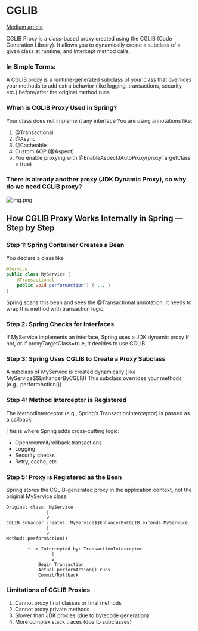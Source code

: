 # CGLIB

[Medium article](https://medium.com/@gaddamnaveen192/cglib-proxies-in-spring-boot-the-hidden-engine-behind-transactional-and-aop-a7f9243add5d)

CGLIB Proxy is a class-based proxy created using the CGLIB (Code Generation Library). It allows you to dynamically create a subclass of a given class at runtime, and intercept method calls.


### In Simple Terms:
A CGLIB proxy is a runtime-generated subclass of your class that overrides your methods to add extra behavior (like logging, transactions, security, etc.) before/after the original method runs


### When is CGLIB Proxy Used in Spring?
Your class does not implement any interface
You are using annotations like:
1. @Transactional
2. @Async
3. @Cacheable
4. Custom AOP (@Aspect)
5. You enable proxying with @EnableAspectJAutoProxy(proxyTargetClass = true)

### There is already another proxy (JDK Dynamic Proxy), so why do we need CGLIB proxy?


![img.png](../images/proxyComp.png)


## How CGLIB Proxy Works Internally in Spring — Step by Step


### Step 1: Spring Container Creates a Bean
You declare a class like

```java
@Service
public class MyService {
    @Transactional
    public void performAction() { ... }
}
```

Spring scans this bean and sees the @Transactional annotation. It needs to wrap this method with transaction logic.


### Step 2: Spring Checks for Interfaces
If MyService implements an interface, Spring uses a JDK dynamic proxy
If not, or if proxyTargetClass=true, it decides to use CGLIB

### Step 3: Spring Uses CGLIB to Create a Proxy Subclass

A subclass of MyService is created dynamically (like MyService$$EnhancerByCGLIB)
This subclass overrides your methods (e.g., performAction())

### Step 4: Method Interceptor is Registered
The MethodInterceptor (e.g., Spring’s TransactionInterceptor) is passed as a callback:

This is where Spring adds cross-cutting logic:

* Open/commit/rollback transactions
* Logging
* Security checks
* Retry, cache, etc.


### Step 5: Proxy is Registered as the Bean

Spring stores the CGLIB-generated proxy in the application context, not the original MyService class.


```
Original class: MyService
               |
               v
CGLIB Enhancer creates: MyService$$EnhancerByCGLIB extends MyService
               |
               v
Method: performAction()
        |
        +--> Intercepted by: TransactionInterceptor
                 |
                 v
            Begin Transaction
            Actual performAction() runs
            Commit/Rollback
 ```

### Limitations of CGLIB Proxies
1. Cannot proxy final classes or final methods
2. Cannot proxy private methods
3. Slower than JDK proxies (due to bytecode generation)
4. More complex stack traces (due to subclasses)